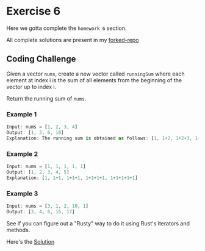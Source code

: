 # Exercise 6

Here we gotta complete the `homework 6` section.

All complete solutions are present in my [forked-repo](https://github.com/0xScratch/SolanaBootcamp/tree/main/homeworks_rust/homeworks/homework6)

## Coding Challenge

Given a vector `nums`, create a new vector called `runningSum` where each element at index i is the sum of all elements from the beginning of the vector up to index i.

Return the running sum of `nums`.

### Example 1

```typescript
Input: nums = [1, 2, 3, 4]
Output: [1, 3, 6, 10]
Explanation: The running sum is obtained as follows: [1, 1+2, 1+2+3, 1+2+3+4]
```

### Example 2

```typescript
Input: nums = [1, 1, 1, 1, 1]
Output: [1, 2, 3, 4, 5]
Explanation: [1, 1+1, 1+1+1, 1+1+1+1, 1+1+1+1+1]
```

### Example 3

```typescript
Input: nums = [3, 1, 2, 10, 1]
Output: [3, 4, 6, 16, 17]
```

See if you can figure out a "Rusty" way to do it using Rust's iterators and methods.

Here's the [Solution](../Exercise-6/running-sum/src/main.rs)
